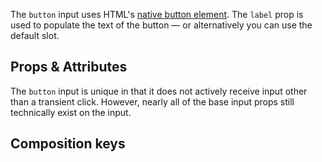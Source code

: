 <InputPageHero
title="Button input"
icon="IconInputButton"
:pro="false"
project-price=""
data-price=""></InputPageHero>

The `button` input uses HTML's [native button element](https://developer.mozilla.org/en-US/docs/Web/HTML/Element/button). The `label` prop is used to populate the text of the button — or alternatively you can use the default slot.

<example
name="Button input"
file="/_content/examples/button/button.vue"
langs="vue"></example>

## Props & Attributes

The `button` input is unique in that it does not actively receive input other than a transient click. However, nearly all of the base input props still technically exist on the input.

<reference-table input="button">
</reference-table>

## Composition keys

<reference-table type="compositionKeys" primary="composition-key" :without="['inner']">
</reference-table>
